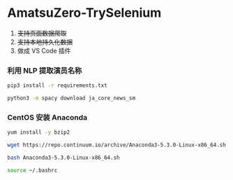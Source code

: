 # AmatsuZero-TrySelenium
1. ~~支持页面数据爬取~~
2. ~~支持本地持久化数据~~
3. 做成 VS Code 插件

### 利用 NLP 提取演员名称
```sh
pip3 install -r requirements.txt

python3 -m spacy download ja_core_news_sm
```

### CentOS 安装 Anaconda
```sh
yum install -y bzip2

wget https://repo.continuum.io/archive/Anaconda3-5.3.0-Linux-x86_64.sh

bash Anaconda3-5.3.0-Linux-x86_64.sh

source ~/.bashrc
```